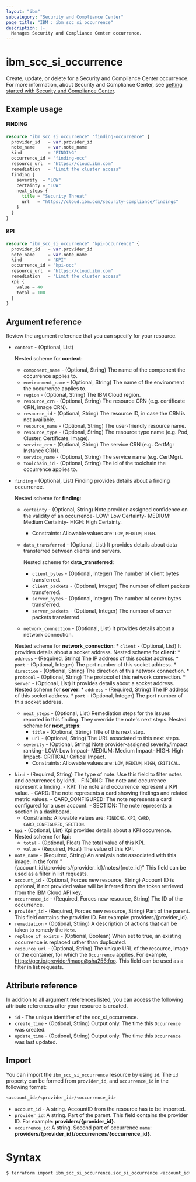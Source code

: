 ```yaml
---
layout: "ibm"
subcategory: "Security and Compliance Center"
page_title: "IBM : ibm_scc_si_occurrence"
description: |-
  Manages Security and Compliance Center occurrence.
---
```


# ibm_scc_si_occurrence

Create, update, or delete for a Security and Compliance Center occurrence. For more information, about Security and Compliance Center, see [getting started with Security and Compliance Center](https://cloud.ibm.com/docs/security-compliance?topic=security-compliance-getting-started).

## Example usage

#### FINDING

```terraform
resource "ibm_scc_si_occurrence" "finding-occurrence" {
  provider_id   = var.provider_id
  note_name     = var.note_name
  kind          = "FINDING"
  occurrence_id = "finding-occ"
  resource_url  = "https://cloud.ibm.com"
  remediation   = "Limit the cluster access"
  finding {
    severity  = "LOW"
    certainty = "LOW"
    next_steps {
      title = "Security Threat"
      url   = "https://cloud.ibm.com/security-compliance/findings"
    }
  }
}
```

#### KPI

```terraform
resource "ibm_scc_si_occurrence" "kpi-occurrence" {
  provider_id   = var.provider_id
  note_name     = var.note_name
  kind          = "KPI"
  occurrence_id = "kpi-occ"
  resource_url  = "https://cloud.ibm.com"
  remediation   = "Limit the cluster access"
  kpi {
    value = 40
    total = 100
  }
}
```

## Argument reference

Review the argument reference that you can specify for your resource.

- `context` - (Optional, List) 

  Nested scheme for **context**:
  - `component_name` - (Optional, String) The name of the component the occurrence applies to.
  - `environment_name` - (Optional, String) The name of the environment the occurrence applies to.
  - `region` - (Optional, String) The IBM Cloud region.
  - `resource_crn` - (Optional, String) The resource CRN (e.g. certificate CRN, image CRN).
  - `resource_id` - (Optional, String) The resource ID, in case the CRN is not available.
  - `resource_name` - (Optional, String) The user-friendly resource name.
  - `resource_type` - (Optional, String) The resource type name (e.g. Pod, Cluster, Certificate, Image).
  - `service_crn` - (Optional, String) The service CRN (e.g. CertMgr Instance CRN).
  - `service_name` - (Optional, String) The service name (e.g. CertMgr).
  - `toolchain_id` - (Optional, String) The id of the toolchain the occurrence applies to.
- `finding` - (Optional, List) Finding provides details about a finding occurrence.

   Nested scheme for **finding**:
	- `certainty` - (Optional, String) Note provider-assigned confidence on the validity of an occurrence- LOW&#58; Low Certainty- MEDIUM&#58; Medium Certainty- HIGH&#58; High Certainty.
	  - Constraints: Allowable values are: `LOW`, `MEDIUM`, `HIGH`.
	- `data_transferred` - (Optional, List) It provides details about data transferred between clients and servers.
	  
	  Nested scheme for **data_transferred**:
	  - `client_bytes` - (Optional, Integer) The number of client bytes transferred.
	  - `client_packets` - (Optional, Integer) The number of client packets transferred.
	  - `server_bytes` - (Optional, Integer) The number of server bytes transferred.
	  - `server_packets` - (Optional, Integer) The number of server packets transferred.
	- `network_connection` - (Optional, List) It provides details about a network connection.
	
	Nested scheme for **network_connection**:
		* `client` - (Optional, List) It provides details about a socket address.
		Nested scheme for **client**:
			* `address` - (Required, String) The IP address of this socket address.
			* `port` - (Optional, Integer) The port number of this socket address.
		* `direction` - (Optional, String) The direction of this network connection.
		* `protocol` - (Optional, String) The protocol of this network connection.
		* `server` - (Optional, List) It provides details about a socket address.
		Nested scheme for **server**:
			* `address` - (Required, String) The IP address of this socket address.
			* `port` - (Optional, Integer) The port number of this socket address.
	* `next_steps` - (Optional, List) Remediation steps for the issues reported in this finding. They override the note's next steps.
	Nested scheme for **next_steps**:
		* `title` - (Optional, String) Title of this next step.
		* `url` - (Optional, String) The URL associated to this next steps.
	* `severity` - (Optional, String) Note provider-assigned severity/impact ranking- LOW&#58; Low Impact- MEDIUM&#58; Medium Impact- HIGH&#58; High Impact- CRITICAL&#58; Critical Impact.
	  * Constraints: Allowable values are: `LOW`, `MEDIUM`, `HIGH`, `CRITICAL`.
* `kind` - (Required, String) The type of note. Use this field to filter notes and occurrences by kind. - FINDING&#58; The note and occurrence represent a finding. - KPI&#58; The note and occurrence represent a KPI value. - CARD&#58; The note represents a card showing findings and related metric values. - CARD_CONFIGURED&#58; The note represents a card configured for a user account. - SECTION&#58; The note represents a section in a dashboard.
  * Constraints: Allowable values are: `FINDING`, `KPI`, `CARD`, `CARD_CONFIGURED`, `SECTION`.
* `kpi` - (Optional, List) Kpi provides details about a KPI occurrence.
Nested scheme for **kpi**:
	* `total` - (Optional, Float) The total value of this KPI.
	* `value` - (Required, Float) The value of this KPI.
* `note_name` - (Required, String) An analysis note associated with this image, in the form "{account_id}/providers/{provider_id}/notes/{note_id}" This field can be used as a filter in list requests.
* `account_id` - (Optional, Forces new resource, String) Account ID is optional, if not provided value will be inferred from the token retrieved from the IBM Cloud API key.
* `occurrence_id` - (Required, Forces new resource, String) The ID of the occurrence.
* `provider_id` - (Required, Forces new resource, String) Part of the parent. This field contains the provider ID. For example: providers/{provider_id}.
* `remediation` - (Optional, String) A description of actions that can be taken to remedy the `Note`.
* `replace_if_exists` - (Optional, Boolean) When set to true, an existing occurrence is replaced rather than duplicated.
* `resource_url` - (Optional, String) The unique URL of the resource, image or the container, for which the `Occurrence` applies. For example, https://gcr.io/provider/image@sha256:foo. This field can be used as a filter in list requests.

## Attribute reference

In addition to all argument references listed, you can access the following attribute references after your resource is created.

- `id` - The unique identifier of the scc_si_occurrence.
- `create_time` - (Optional, String) Output only. The time this `Occurrence` was created.
- `update_time` - (Optional, String) Output only. The time this `Occurrence` was last updated.

## Import

You can import the `ibm_scc_si_occurrence` resource by using `id`.
The `id` property can be formed from `provider_id`, and `occurrence_id` in the following format:

```sh
<account_id>/<provider_id>/<occurrence_id>
```
- `account_id` - A string. AccountID from the resource has to be imported.
- `provider_id`: A string. Part of the parent. This field contains the provider ID. For example: **providers/{provider_id}**.
- `occurrence_id`: A string. Second part of occurrence `name`: **providers/{provider_id}/occurrences/{occurrence_id}**.

# Syntax

```sh
$ terraform import ibm_scc_si_occurrence.scc_si_occurrence <account_id>/<provider_id>/<occurrence_id>
```
